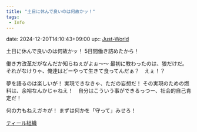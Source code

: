 ```yaml
---
title: "土日に休んで良いのは何故かッ！"
tags:
 - Info
---
```


date: 2024-12-20T14:10:43+09:00
up:: [Just-World](../Bar/Novel/Just-World/Just-World.md)

土日に休んで良いのは何故かッ！
5日間働き詰めたから！

働き方改革だがなんだか知らねぇがよぉ〜〜
最初に教わったのは、狼だけだ。
それがなけりゃ、俺達はどーやって生きて食ってんだぁ？　えぇ！？

夢を語るのは楽しいが！
実現できなきゃ、ただの妄想だ！
その実現のための燃料は、余裕なんかじゃねえ！　自分はこういう事ができるっつー、社会的自己肯定だ！

何の力もねえガキが！
まずは何かを「守って」みせろ！

[ティール組織](ティール組織.md)